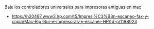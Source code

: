 
Baje los controladores universales para impresoras antiguas en mac


- https://h30467.www3.hp.com/t5/Impresi%C3%B3n-escaneo-fax-y-copia/Mac-Big-Sur-e-impresoras-y-escaner-HP/td-p/1198023
